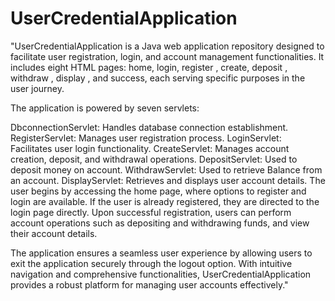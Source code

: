 # UserCredentialApplication
"UserCredentialApplication is a Java web application repository designed to facilitate user registration, login, and account management functionalities. It includes eight HTML pages: home, login, register , create, deposit , withdraw , display , and success, each serving specific purposes in the user journey.

The application is powered by seven servlets:

DbconnectionServlet: Handles database connection establishment.
RegisterServlet: Manages user registration process.
LoginServlet: Facilitates user login functionality.
CreateServlet: Manages account creation, deposit, and withdrawal operations.
DepositServlet: Used to deposit money on account.
WithdrawServlet: Used to retrieve Balance from an account.
DisplayServlet: Retrieves and displays user account details.
The user begins by accessing the home page, where options to register and login are available. If the user is already registered, they are directed to the login page directly. Upon successful registration, users can perform account operations such as depositing and withdrawing funds, and view their account details.

The application ensures a seamless user experience by allowing users to exit the application securely through the logout option. With intuitive navigation and comprehensive functionalities, UserCredentialApplication provides a robust platform for managing user accounts effectively."
